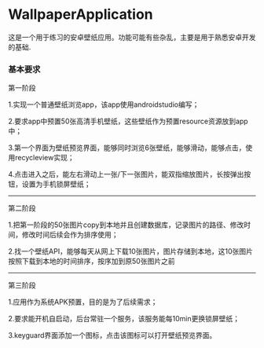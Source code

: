 # WallpaperApplication
这是一个用于练习的安卓壁纸应用。功能可能有些杂乱，主要是用于熟悉安卓开发的基础.

### 基本要求

第一阶段

1.实现一个普通壁纸浏览app，该app使用androidstudio编写；

2.要求app中预置50张高清手机壁纸，这些壁纸作为预置resource资源放到app中；

3.第一个界面为壁纸预览界面，能够同时浏览6张壁纸，能够滑动，能够点击，使用recycleview实现；

4.点击进入之后，能左右滑动上一张/下一张图片，能双指缩放图片，长按弹出按钮，设置为手机锁屏壁纸；
***
第二阶段

1.把第一阶段的50张图片copy到本地并且创建数据库，记录图片的路径、修改时间，修改时间后续会作为排序使用；

2.找一个壁纸API，能够每天从网上下载10张图片，图片存储到本地，这10张图片按照下载到本地的时间排序，按序加到原50张图片之前
***
第三阶段 

1.应用作为系统APK预置，目的是为了后续需求； 

2.要求能开机自启动，后台常驻一个服务，该服务能每10min更换锁屏壁纸； 

3.keyguard界面添加一个图标，点击该图标可以打开壁纸预览界面。
